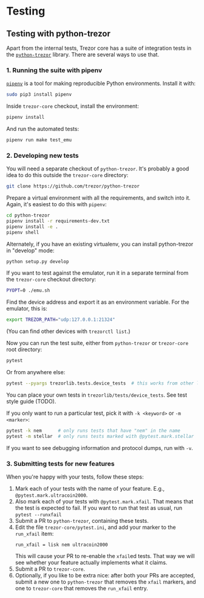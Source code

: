 # Testing

## Testing with python-trezor

Apart from the internal tests, Trezor core has a suite of integration tests in the [`python-trezor`](https://github.com/trezor/python-trezor) library. There are several ways to use that.

### 1. Running the suite with pipenv

[`pipenv`](https://docs.pipenv.org/) is a tool for making reproducible Python environments. Install it with:
```sh
sudo pip3 install pipenv
```
Inside `trezor-core` checkout, install the environment:
```sh
pipenv install
```
And run the automated tests:
```sh
pipenv run make test_emu
```

### 2. Developing new tests

You will need a separate checkout of `python-trezor`. It's probably a good idea to do this outside the `trezor-core` directory:
```sh
git clone https://github.com/trezor/python-trezor
```
Prepare a virtual environment with all the requirements, and switch into it. Again, it's easiest to do this with `pipenv`:
```sh
cd python-trezor
pipenv install -r requirements-dev.txt
pipenv install -e .
pipenv shell
```
Alternately, if you have an existing virtualenv, you can install python-trezor in "develop" mode:
```sh
python setup.py develop
```

If you want to test against the emulator, run it in a separate terminal from the `trezor-core` checkout directory:
```sh
PYOPT=0 ./emu.sh
```

Find the device address and export it as an environment variable. For the emulator, this is:
```sh
export TREZOR_PATH="udp:127.0.0.1:21324"
```
(You can find other devices with `trezorctl list`.)

Now you can run the test suite, either from `python-trezor` or `trezor-core` root directory:
```sh
pytest
```
Or from anywhere else:
```sh
pytest --pyargs trezorlib.tests.device_tests  # this works from other locations
```

You can place your own tests in `trezorlib/tests/device_tests`. See test style guide (TODO).

If you only want to run a particular test, pick it with `-k <keyword>` or `-m <marker>`:
```sh
pytest -k nem      # only runs tests that have "nem" in the name
pytest -m stellar  # only runs tests marked with @pytest.mark.stellar
```

If you want to see debugging information and protocol dumps, run with `-v`.

### 3. Submitting tests for new features

When you're happy with your tests, follow these steps:

1. Mark each of your tests with the name of your feature. E.g., `@pytest.mark.ultracoin2000`.
2. Also mark each of your tests with `@pytest.mark.xfail`. That means that the test is expected to fail.
   If you want to run that test as usual, run `pytest --runxfail`
3. Submit a PR to `python-trezor`, containing these tests.
4. Edit the file `trezor-core/pytest.ini`, and add your marker to the `run_xfail` item:
   ```
   run_xfail = lisk nem ultracoin2000
   ```
   This will cause your PR to re-enable the `xfail`ed tests. That way we will see whether your feature actually implements what it claims.
5. Submit a PR to `trezor-core`.
6. Optionally, if you like to be extra nice: after both your PRs are accepted, submit a new one to `python-trezor` that removes the `xfail` markers, and one to `trezor-core` that removes the `run_xfail` entry.
